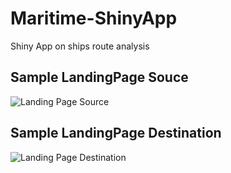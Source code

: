 # Maritime-ShinyApp
 Shiny App on ships route analysis
 
 Sample LandingPage Souce
 ----
 ![Landing Page Source](https://github.com/vaima75/Maritime-ShinyApp/blob/main/landingPage1.PNG=800x900)

Sample LandingPage Destination
----
![Landing Page Destination](https://github.com/vaima75/Maritime-ShinyApp/blob/main/landingPage2.PNG=800x900)